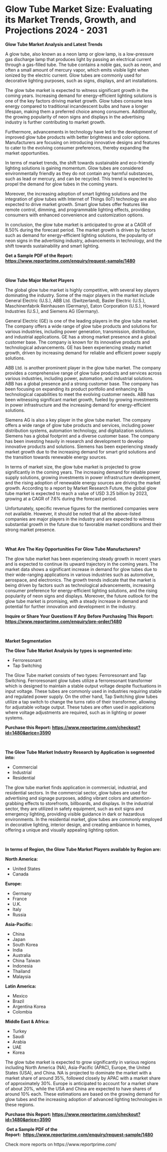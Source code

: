 <p><h1>Glow Tube Market Size: Evaluating its Market Trends, Growth, and Projections 2024 - 2031</h1></p><p><strong>Glow Tube Market Analysis and Latest Trends</strong></p>
<p><p>A glow tube, also known as a neon lamp or glow lamp, is a low-pressure gas discharge lamp that produces light by passing an electrical current through a gas-filled tube. The tube contains a noble gas, such as neon, and often a small amount of mercury vapor, which emits visible light when ionized by the electric current. Glow tubes are commonly used for decorative lighting purposes, such as signs, displays, and art installations.</p><p>The glow tube market is expected to witness significant growth in the coming years. Increasing demand for energy-efficient lighting solutions is one of the key factors driving market growth. Glow tubes consume less energy compared to traditional incandescent bulbs and have a longer lifespan, making them a preferred choice among consumers. Additionally, the growing popularity of neon signs and displays in the advertising industry is further contributing to market growth.</p><p>Furthermore, advancements in technology have led to the development of improved glow tube products with better brightness and color options. Manufacturers are focusing on introducing innovative designs and features to cater to the evolving consumer preferences, thereby expanding the market opportunities.</p><p>In terms of market trends, the shift towards sustainable and eco-friendly lighting solutions is gaining momentum. Glow tubes are considered environmentally friendly as they do not contain any harmful substances, such as lead or mercury, and can be recycled. This trend is expected to propel the demand for glow tubes in the coming years.</p><p>Moreover, the increasing adoption of smart lighting solutions and the integration of glow tubes with Internet of Things (IoT) technology are also expected to drive market growth. Smart glow tubes offer features like remote control, dimming, and programmable lighting effects, providing consumers with enhanced convenience and customization options.</p><p>In conclusion, the glow tube market is anticipated to grow at a CAGR of 8.50% during the forecast period. The market growth is driven by factors such as demand for energy-efficient lighting solutions, the popularity of neon signs in the advertising industry, advancements in technology, and the shift towards sustainability and smart lighting.</p></p>
<p><strong>Get a Sample PDF of the Report:&nbsp; <a href="https://www.reportprime.com/enquiry/request-sample/1480">https://www.reportprime.com/enquiry/request-sample/1480</a></strong></p>
<p>&nbsp;</p>
<p><strong>Glow Tube Major Market Players</strong></p>
<p><p>The global glow tube market is highly competitive, with several key players dominating the industry. Some of the major players in the market include General Electric (U.S.), ABB Ltd. (Switzerland), Basler Electric (U.S.), Maschinenfabrik Reinhausen (Germany), Eaton Corporation (U.S.), Howard Industries (U.S.), and Siemens AG (Germany).</p><p>General Electric (GE) is one of the leading players in the glow tube market. The company offers a wide range of glow tube products and solutions for various industries, including power generation, transmission, distribution, and industrial applications. GE has a strong market presence and a global customer base. The company is known for its innovative products and technological advancements. GE has been experiencing steady market growth, driven by increasing demand for reliable and efficient power supply solutions.</p><p>ABB Ltd. is another prominent player in the glow tube market. The company provides a comprehensive range of glow tube products and services across various industries, including power, automation, and industrial solutions. ABB has a global presence and a strong customer base. The company has been focusing on expanding its product portfolio and enhancing its technological capabilities to meet the evolving customer needs. ABB has been witnessing significant market growth, fueled by growing investments in power infrastructure and the increasing demand for energy-efficient solutions.</p><p>Siemens AG is also a key player in the glow tube market. The company offers a wide range of glow tube products and services, including power distribution systems, automation technology, and digitalization solutions. Siemens has a global footprint and a diverse customer base. The company has been investing heavily in research and development to develop innovative products and solutions. Siemens has been experiencing steady market growth due to the increasing demand for smart grid solutions and the transition towards renewable energy sources.</p><p>In terms of market size, the glow tube market is projected to grow significantly in the coming years. The increasing demand for reliable power supply solutions, growing investments in power infrastructure development, and the rising adoption of renewable energy sources are driving the market growth. According to a report by Market Research Future, the global glow tube market is expected to reach a value of USD 3.25 billion by 2023, growing at a CAGR of 7.6% during the forecast period.</p><p>Unfortunately, specific revenue figures for the mentioned companies were not available. However, it should be noted that all the above-listed companies are major players in the industry and are expected to witness substantial growth in the future due to favorable market conditions and their strong market presence.</p></p>
<p>&nbsp;</p>
<p><strong>What Are The Key Opportunities For Glow Tube Manufacturers?</strong></p>
<p><p>The glow tube market has been experiencing steady growth in recent years and is expected to continue its upward trajectory in the coming years. The market data shows a significant increase in demand for glow tubes due to their wide-ranging applications in various industries such as automotive, aerospace, and electronics. The growth trends indicate that the market is being driven by factors such as technological advancements, increasing consumer preference for energy-efficient lighting solutions, and the rising popularity of neon signs and displays. Moreover, the future outlook for the glow tube market is promising, with a steady increase in demand and potential for further innovation and development in the industry.</p></p>
<p><strong>Inquire or Share Your Questions If Any Before Purchasing This Report: <a href="https://www.reportprime.com/enquiry/pre-order/1480">https://www.reportprime.com/enquiry/pre-order/1480</a></strong></p>
<p>&nbsp;</p>
<p><strong>Market Segmentation</strong></p>
<p><strong>The Glow Tube Market Analysis by types is segmented into:</strong></p>
<p><ul><li>Ferroresonant</li><li>Tap Switching</li></ul></p>
<p><p>The Glow Tube market consists of two types: Ferroresonant and Tap Switching. Ferroresonant glow tubes utilize a ferroresonant transformer which is designed to maintain a stable output voltage despite fluctuations in input voltage. These tubes are commonly used in industries requiring stable and regulated power supply. On the other hand, Tap Switching glow tubes utilize a tap switch to change the turns ratio of their transformer, allowing for adjustable voltage output. These tubes are often used in applications where voltage adjustments are required, such as in lighting or power systems.</p></p>
<p><strong>Purchase this Report:&nbsp;<a href="https://www.reportprime.com/checkout?id=1480&price=3590">https://www.reportprime.com/checkout?id=1480&price=3590</a></strong></p>
<p>&nbsp;</p>
<p><strong>The Glow Tube Market Industry Research by Application is segmented into:</strong></p>
<p><ul><li>Commercial</li><li>Industrial</li><li>Residential</li></ul></p>
<p><p>The glow tube market finds application in commercial, industrial, and residential sectors. In the commercial sector, glow tubes are used for advertising and signage purposes, adding vibrant colors and attention-grabbing effects to storefronts, billboards, and displays. In the industrial sector, they are utilized in safety equipment, such as exit signs and emergency lighting, providing visible guidance in dark or hazardous environments. In the residential market, glow tubes are commonly employed in decorative lighting, interior design, and creating ambiance in homes, offering a unique and visually appealing lighting option.</p></p>
<p>&nbsp;</p>
<p><strong>In terms of Region, the Glow Tube Market Players available by Region are:</strong></p>
<p>
    <p> <strong> North America: </strong>
        <ul>
            <li>United States</li>
            <li>Canada</li>
        </ul>
        </p> 
    <p> <strong> Europe: </strong>
        <ul>
            <li>Germany</li>
            <li>France</li>
            <li>U.K.</li>
            <li>Italy</li>
            <li>Russia</li>
        </ul>
        </p> 
    <p> <strong> Asia-Pacific: </strong>
        <ul>
            <li>China</li>
            <li>Japan</li>
            <li>South Korea</li>
            <li>India</li>
            <li>Australia</li>
            <li>China Taiwan</li>
            <li>Indonesia</li>
            <li>Thailand</li>
            <li>Malaysia</li>
        </ul>
        </p> 
    <p> <strong> Latin America: </strong>
        <ul>
            <li>Mexico</li>
            <li>Brazil</li>
            <li>Argentina Korea</li>
            <li>Colombia</li>
        </ul>
        </p> 
    <p> <strong> Middle East & Africa: </strong>
        <ul>
            <li>Turkey</li>
            <li>Saudi</li>
            <li>Arabia</li>
            <li>UAE</li>
            <li>Korea</li>
        </ul>
    </p>
    </p>
<p><p>The glow tube market is expected to grow significantly in various regions including North America (NA), Asia-Pacific (APAC), Europe, the United States (USA), and China. NA is projected to dominate the market with a market share of around 35%, followed closely by APAC with a market share of approximately 30%. Europe is anticipated to account for a market share of about 20%, while the USA and China are expected to have shares of around 10% each. These estimations are based on the growing demand for glow tubes and the increasing adoption of advanced lighting technologies in these regions.</p></p>
<p><strong>Purchase this Report: <a href="https://www.reportprime.com/checkout?id=1480&price=3590">https://www.reportprime.com/checkout?id=1480&price=3590</a></strong></p>
<p>&nbsp;<strong>Get a Sample PDF of the Report:&nbsp;&nbsp;<a href="https://www.reportprime.com/enquiry/request-sample/1480">https://www.reportprime.com/enquiry/request-sample/1480</a></strong></p>
<p><strong></strong></p>
<p>Check more reports on https://www.reportprime.com/</p>